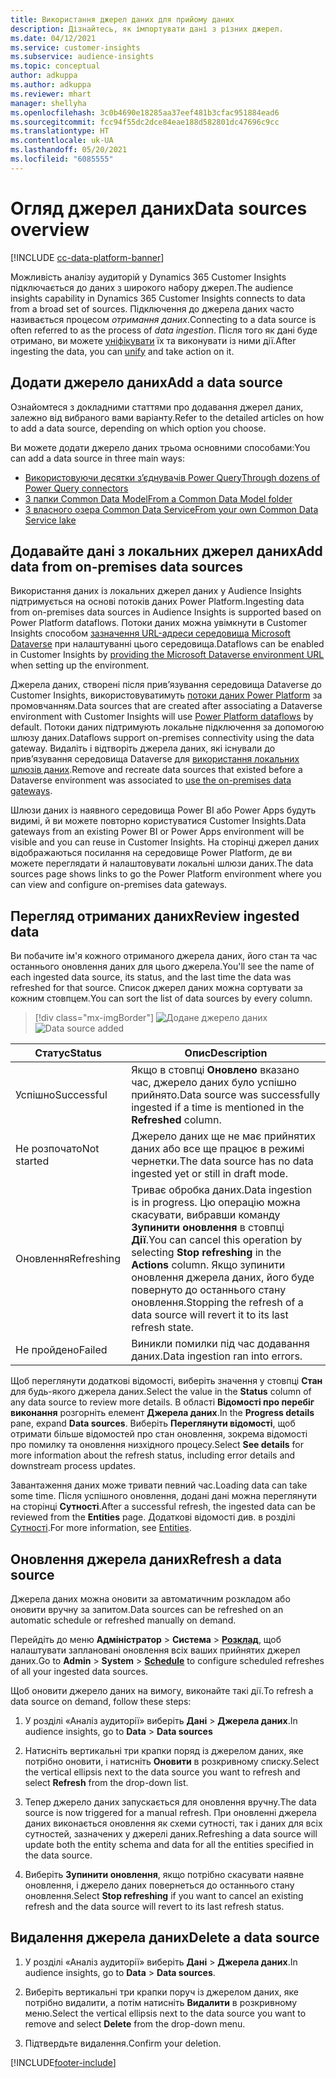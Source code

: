 ```yaml
---
title: Використання джерел даних для прийому даних
description: Дізнайтесь, як імпортувати дані з різних джерел.
ms.date: 04/12/2021
ms.service: customer-insights
ms.subservice: audience-insights
ms.topic: conceptual
author: adkuppa
ms.author: adkuppa
ms.reviewer: mhart
manager: shellyha
ms.openlocfilehash: 3c0b4690e18285aa37eef481b3cfac951884ead6
ms.sourcegitcommit: fcc94f55dc2dce84eae188d582801dc47696c9cc
ms.translationtype: HT
ms.contentlocale: uk-UA
ms.lasthandoff: 05/20/2021
ms.locfileid: "6085555"
---
```

# <a name="data-sources-overview"></a><span data-ttu-id="41b12-103">Огляд джерел даних</span><span class="sxs-lookup"><span data-stu-id="41b12-103">Data sources overview</span></span>

[!INCLUDE [cc-data-platform-banner](../includes/cc-data-platform-banner.md)]

<span data-ttu-id="41b12-104">Можливість аналізу аудиторій у Dynamics 365 Customer Insights підключається до даних з широкого набору джерел.</span><span class="sxs-lookup"><span data-stu-id="41b12-104">The audience insights capability in Dynamics 365 Customer Insights connects to data from a broad set of sources.</span></span> <span data-ttu-id="41b12-105">Підключення до джерела даних часто називається процесом *отримання даних*.</span><span class="sxs-lookup"><span data-stu-id="41b12-105">Connecting to a data source is often referred to as the process of *data ingestion*.</span></span> <span data-ttu-id="41b12-106">Після того як дані буде отримано, ви можете [уніфікувати](data-unification.md) їх та виконувати із ними дії.</span><span class="sxs-lookup"><span data-stu-id="41b12-106">After ingesting the data, you can [unify](data-unification.md) and take action on it.</span></span>

## <a name="add-a-data-source"></a><span data-ttu-id="41b12-107">Додати джерело даних</span><span class="sxs-lookup"><span data-stu-id="41b12-107">Add a data source</span></span>

<span data-ttu-id="41b12-108">Ознайомтеся з докладними статтями про додавання джерел даних, залежно від вибраного вами варіанту.</span><span class="sxs-lookup"><span data-stu-id="41b12-108">Refer to the detailed articles on how to add a data source, depending on which option you choose.</span></span>

<span data-ttu-id="41b12-109">Ви можете додати джерело даних трьома основними способами:</span><span class="sxs-lookup"><span data-stu-id="41b12-109">You can add a data source in three main ways:</span></span>

- [<span data-ttu-id="41b12-110">Використовуючи десятки з’єднувачів Power Query</span><span class="sxs-lookup"><span data-stu-id="41b12-110">Through dozens of Power Query connectors</span></span>](connect-power-query.md)
- [<span data-ttu-id="41b12-111">З папки Common Data Model</span><span class="sxs-lookup"><span data-stu-id="41b12-111">From a Common Data Model folder</span></span>](connect-common-data-model.md)
- [<span data-ttu-id="41b12-112">З власного озера Common Data Service</span><span class="sxs-lookup"><span data-stu-id="41b12-112">From your own Common Data Service lake</span></span>](connect-common-data-service-lake.md)

## <a name="add-data-from-on-premises-data-sources"></a><span data-ttu-id="41b12-113">Додавайте дані з локальних джерел даних</span><span class="sxs-lookup"><span data-stu-id="41b12-113">Add data from on-premises data sources</span></span>

<span data-ttu-id="41b12-114">Використання даних із локальних джерел даних у Audience Insights підтримується на основі потоків даних Power Platform.</span><span class="sxs-lookup"><span data-stu-id="41b12-114">Ingesting data from on-premises data sources in Audience Insights is supported based on Power Platform dataflows.</span></span> <span data-ttu-id="41b12-115">Потоки даних можна увімкнути в Customer Insights способом [зазначення URL-адреси середовища Microsoft Dataverse](manage-environments.md#create-an-environment-in-an-existing-organization) при налаштуванні цього середовища.</span><span class="sxs-lookup"><span data-stu-id="41b12-115">Dataflows can be enabled in Customer Insights by [providing the Microsoft Dataverse environment URL](manage-environments.md#create-an-environment-in-an-existing-organization) when setting up the environment.</span></span>

<span data-ttu-id="41b12-116">Джерела даних, створені після прив’язування середовища Dataverse до Customer Insights, використовуватимуть [потоки даних Power Platform](/power-query/dataflows/overview-dataflows-across-power-platform-dynamics-365) за промовчанням.</span><span class="sxs-lookup"><span data-stu-id="41b12-116">Data sources that are created after associating a Dataverse environment with Customer Insights will use [Power Platform dataflows](/power-query/dataflows/overview-dataflows-across-power-platform-dynamics-365) by default.</span></span> <span data-ttu-id="41b12-117">Потоки даних підтримують локальне підключення за допомогою шлюзу даних.</span><span class="sxs-lookup"><span data-stu-id="41b12-117">Dataflows support on-premises connectivity using the data gateway.</span></span> <span data-ttu-id="41b12-118">Видаліть і відтворіть джерела даних, які існували до прив’язування середовища Dataverse для [використання локальних шлюзів даних](/powerapps/maker/data-platform/using-dataflows-with-on-premises-data.md).</span><span class="sxs-lookup"><span data-stu-id="41b12-118">Remove and recreate data sources that existed before a Dataverse environment was associated to [use the on-premises data gateways](/powerapps/maker/data-platform/using-dataflows-with-on-premises-data.md).</span></span>

<span data-ttu-id="41b12-119">Шлюзи даних із наявного середовища Power BI або Power Apps будуть видимі, й ви можете повторно користуватися Customer Insights.</span><span class="sxs-lookup"><span data-stu-id="41b12-119">Data gateways from an existing Power BI or Power Apps environment will be visible and you can reuse in Customer Insights.</span></span> <span data-ttu-id="41b12-120">На сторінці джерел даних відображаються посилання на середовище Power Platform, де ви можете переглядати й налаштовувати локальні шлюзи даних.</span><span class="sxs-lookup"><span data-stu-id="41b12-120">The data sources page shows links to go the Power Platform environment where you can view and configure on-premises data gateways.</span></span>

## <a name="review-ingested-data"></a><span data-ttu-id="41b12-121">Перегляд отриманих даних</span><span class="sxs-lookup"><span data-stu-id="41b12-121">Review ingested data</span></span>

<span data-ttu-id="41b12-122">Ви побачите ім'я кожного отриманого джерела даних, його стан та час останнього оновлення даних для цього джерела.</span><span class="sxs-lookup"><span data-stu-id="41b12-122">You'll see the name of each ingested data source, its status, and the last time the data was refreshed for that source.</span></span> <span data-ttu-id="41b12-123">Список джерел даних можна сортувати за кожним стовпцем.</span><span class="sxs-lookup"><span data-stu-id="41b12-123">You can sort the list of data sources by every column.</span></span>

> [!div class="mx-imgBorder"]
> <span data-ttu-id="41b12-124">![Додане джерело даних](media/configure-data-datasource-added.png "Додане джерело даних")</span><span class="sxs-lookup"><span data-stu-id="41b12-124">![Data source added](media/configure-data-datasource-added.png "Data source added")</span></span>

|<span data-ttu-id="41b12-125">Статус</span><span class="sxs-lookup"><span data-stu-id="41b12-125">Status</span></span>  |<span data-ttu-id="41b12-126">Опис</span><span class="sxs-lookup"><span data-stu-id="41b12-126">Description</span></span>  |
|---------|---------|
|<span data-ttu-id="41b12-127">Успішно</span><span class="sxs-lookup"><span data-stu-id="41b12-127">Successful</span></span>   |<span data-ttu-id="41b12-128">Якщо в стовпці **Оновлено** вказано час, джерело даних було успішно прийнято.</span><span class="sxs-lookup"><span data-stu-id="41b12-128">Data source was successfully ingested if a time is mentioned in the **Refreshed** column.</span></span>
|<span data-ttu-id="41b12-129">Не розпочато</span><span class="sxs-lookup"><span data-stu-id="41b12-129">Not started</span></span>   |<span data-ttu-id="41b12-130">Джерело даних ще не має прийнятих даних або все ще працює в режимі чернетки.</span><span class="sxs-lookup"><span data-stu-id="41b12-130">The data source has no data ingested yet or still in draft mode.</span></span>         |
|<span data-ttu-id="41b12-131">Оновлення</span><span class="sxs-lookup"><span data-stu-id="41b12-131">Refreshing</span></span>    |<span data-ttu-id="41b12-132">Триває обробка даних.</span><span class="sxs-lookup"><span data-stu-id="41b12-132">Data ingestion is in progress.</span></span> <span data-ttu-id="41b12-133">Цю операцію можна скасувати, вибравши команду **Зупинити оновлення** в стовпці **Дії**.</span><span class="sxs-lookup"><span data-stu-id="41b12-133">You can cancel this operation by selecting **Stop refreshing** in the **Actions** column.</span></span> <span data-ttu-id="41b12-134">Якщо зупинити оновлення джерела даних, його буде повернуто до останнього стану оновлення.</span><span class="sxs-lookup"><span data-stu-id="41b12-134">Stopping the refresh of a data source will revert it to its last refresh state.</span></span>       |
|<span data-ttu-id="41b12-135">Не пройдено</span><span class="sxs-lookup"><span data-stu-id="41b12-135">Failed</span></span>     |<span data-ttu-id="41b12-136">Виникли помилки під час додавання даних.</span><span class="sxs-lookup"><span data-stu-id="41b12-136">Data ingestion ran into errors.</span></span>         |

<span data-ttu-id="41b12-137">Щоб переглянути додаткові відомості, виберіть значення у стовпці **Стан** для будь-якого джерела даних.</span><span class="sxs-lookup"><span data-stu-id="41b12-137">Select the value in the **Status** column of any data source to review more details.</span></span> <span data-ttu-id="41b12-138">В області **Відомості про перебіг виконання** розгорніть елемент **Джерела даних**.</span><span class="sxs-lookup"><span data-stu-id="41b12-138">In the **Progress details** pane, expand **Data sources**.</span></span> <span data-ttu-id="41b12-139">Виберіть **Переглянути відомості**, щоб отримати більше відомостей про стан оновлення, зокрема відомості про помилку та оновлення низхідного процесу.</span><span class="sxs-lookup"><span data-stu-id="41b12-139">Select **See details** for more information about the refresh status, including error details and downstream process updates.</span></span>

<span data-ttu-id="41b12-140">Завантаження даних може тривати певний час.</span><span class="sxs-lookup"><span data-stu-id="41b12-140">Loading data can take some time.</span></span> <span data-ttu-id="41b12-141">Після успішного оновлення, додані дані можна переглянути на сторінці **Сутності**.</span><span class="sxs-lookup"><span data-stu-id="41b12-141">After a successful refresh, the ingested data can be reviewed from the **Entities** page.</span></span> <span data-ttu-id="41b12-142">Додаткові відомості див. в розділі [Сутності](entities.md).</span><span class="sxs-lookup"><span data-stu-id="41b12-142">For more information, see [Entities](entities.md).</span></span>

## <a name="refresh-a-data-source"></a><span data-ttu-id="41b12-143">Оновлення джерела даних</span><span class="sxs-lookup"><span data-stu-id="41b12-143">Refresh a data source</span></span>

<span data-ttu-id="41b12-144">Джерела даних можна оновити за автоматичним розкладом або оновити вручну за запитом.</span><span class="sxs-lookup"><span data-stu-id="41b12-144">Data sources can be refreshed on an automatic schedule or refreshed manually on demand.</span></span> 

<span data-ttu-id="41b12-145">Перейдіть до меню **Адміністратор** > **Система** > [**Розклад**](system.md#schedule-tab), щоб налаштувати заплановані оновлення всіх ваших прийнятих джерел даних.</span><span class="sxs-lookup"><span data-stu-id="41b12-145">Go to **Admin** > **System** > [**Schedule**](system.md#schedule-tab) to configure scheduled refreshes of all your ingested data sources.</span></span>

<span data-ttu-id="41b12-146">Щоб оновити джерело даних на вимогу, виконайте такі дії.</span><span class="sxs-lookup"><span data-stu-id="41b12-146">To refresh a data source on demand, follow these steps:</span></span>

1. <span data-ttu-id="41b12-147">У розділі «Аналіз аудиторії» виберіть **Дані** > **Джерела даних**.</span><span class="sxs-lookup"><span data-stu-id="41b12-147">In audience insights, go to **Data** > **Data sources**</span></span>

2. <span data-ttu-id="41b12-148">Натисніть вертикальні три крапки поряд із джерелом даних, яке потрібно оновити, і натисніть **Оновити** в розкривному списку.</span><span class="sxs-lookup"><span data-stu-id="41b12-148">Select the vertical ellipsis next to the data source you want to refresh and select **Refresh** from the drop-down list.</span></span>

3. <span data-ttu-id="41b12-149">Тепер джерело даних запускається для оновлення вручну.</span><span class="sxs-lookup"><span data-stu-id="41b12-149">The data source is now triggered for a manual refresh.</span></span> <span data-ttu-id="41b12-150">При оновленні джерела даних виконається оновлення як схеми сутності, так і даних для всіх сутностей, зазначених у джерелі даних.</span><span class="sxs-lookup"><span data-stu-id="41b12-150">Refreshing a data source will update both the entity schema and data for all the entities specified in the data source.</span></span>

4. <span data-ttu-id="41b12-151">Виберіть **Зупинити оновлення**, якщо потрібно скасувати наявне оновлення, і джерело даних повернеться до останнього стану оновлення.</span><span class="sxs-lookup"><span data-stu-id="41b12-151">Select **Stop refreshing** if you want to cancel an existing refresh and the data source will revert to its last refresh status.</span></span>

## <a name="delete-a-data-source"></a><span data-ttu-id="41b12-152">Видалення джерела даних</span><span class="sxs-lookup"><span data-stu-id="41b12-152">Delete a data source</span></span>

1. <span data-ttu-id="41b12-153">У розділі «Аналіз аудиторії» виберіть **Дані** > **Джерела даних**.</span><span class="sxs-lookup"><span data-stu-id="41b12-153">In audience insights, go to **Data** > **Data sources**.</span></span>

2. <span data-ttu-id="41b12-154">Виберіть вертикальні три крапки поруч із джерелом даних, яке потрібно видалити, а потім натисніть **Видалити** в розкривному меню.</span><span class="sxs-lookup"><span data-stu-id="41b12-154">Select the vertical ellipsis next to the data source you want to remove and select **Delete** from the drop-down menu.</span></span>

3. <span data-ttu-id="41b12-155">Підтвердьте видалення.</span><span class="sxs-lookup"><span data-stu-id="41b12-155">Confirm your deletion.</span></span>


[!INCLUDE[footer-include](../includes/footer-banner.md)]
